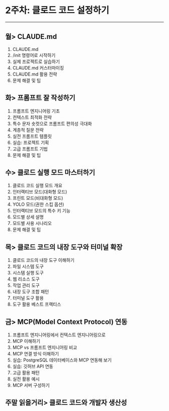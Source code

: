 # 2주차: 클로드 코드 설정하기  
--- 
## 월> CLAUDE.md  
1. CLAUDE.md  
2. /init 명령어로 시작하기  
3. 실제 프로젝트로 실습하기  
4. CLAUDE.md 커스터마이징  
5. CLAUDE.md 활용 전략 
6. 문제 해결 및 팁 
 
## 화> 프롬프트 잘 작성하기  
1. 프롬프트 엔지니어링  기초 
2. 컨텍스트 최적화 전략 
3. 특수 문자 숏컷으로 프롬프트 편의성 극대화  
4. 계층적 질문 전략 
5. 실전 프롬프트 템플릿  
6. 실습: 프로젝트 기획 
7. 고급 프롬프트 기법 
8. 문제 해결 및 팁 

## 수> 클로드 실행 모드 마스터하기  
1. 클로드 코드 실행 모드 개요 
2. 인터랙티브 모드(대화형  모드) 
3. 프린트 모드(비대화형  모드) 
4. YOLO 모드(권한 스킵 옵션) 
5. 인터랙티브 모드의 특수 키 기능 
6. 모드별 상세 설명 
7. 모드별 사용 시나리오  
8. 문제 해결 및 팁 
 
## 목> 클로드 코드의 내장 도구와 터미널  확장 
1. 클로드 코드의 내장 도구 이해하기  
2. 파일 시스템 도구 
3. 시스템 실행 도구 
4. 웹 리소스 도구 
5. 작업 관리 도구 
6. 내장 도구 조합 패턴 
7. 터미널 도구 활용 
8. 도구 활용 베스트 프랙티스  
 
## 금> MCP(Model Context Protocol) 연동 
1. 프롬프트 엔지니어링에서 컨텍스트 엔지니어링으로  
2. MCP 이해하기  
3. MCP vs 프롬프트 엔지니어링 비교 
4. MCP 연결 방식 이해하기  
5. 실습: PostgreSQL 데이터베이스와 MCP 연동해  보기 
6. 실습: 깃허브 API 연동 
7. 고급 활용 패턴 
8. 실전 활용 예시 
9. MCP 서버 구성하기  
 
## 주말 읽을거리> 클로드 코드와 개발자 생산성 

